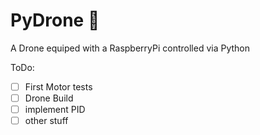 # PyDrone :helicopter:
A Drone equiped with a RaspberryPi controlled via Python

ToDo:
- [ ] First Motor tests
- [ ] Drone Build
- [ ] implement PID
- [ ] other stuff
